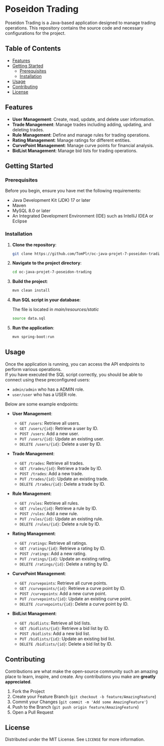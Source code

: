 # Poseidon Trading

Poseidon Trading is a Java-based application designed to manage trading operations. This repository contains the source code and necessary configurations for the project.

## Table of Contents

- [Features](#features)
- [Getting Started](#getting-started)
  - [Prerequisites](#prerequisites)
  - [Installation](#installation)
- [Usage](#usage)
- [Contributing](#contributing)
- [License](#license)

## Features

- **User Management**: Create, read, update, and delete user information.
- **Trade Management**: Manage trades including adding, updating, and deleting trades.
- **Rule Management**: Define and manage rules for trading operations.
- **Rating Management**: Manage ratings for different entities.
- **CurvePoint Management**: Manage curve points for financial analysis.
- **BidList Management**: Manage bid lists for trading operations.

## Getting Started

### Prerequisites

Before you begin, ensure you have met the following requirements:
- Java Development Kit (JDK) 17 or later
- Maven
- MySQL 8.0 or later
- An Integrated Development Environment (IDE) such as IntelliJ IDEA or Eclipse

### Installation

1. **Clone the repository**:
   ```sh
   git clone https://github.com/TomPlr/oc-java-projet-7-poseidon-trading.git
   
2. **Navigate to the project directory**:
   ```sh
   cd oc-java-projet-7-poseidon-trading
   
3. **Build the project**:
   ```sh
   mvn clean install
   
4. **Run SQL script in your database**:<br>

   The file is located in _main/resources/static_
   ```sh
   source data.sql

5. **Run the application**:
   ```sh
   mvn spring-boot:run
   
   
## Usage

Once the application is running, you can access the API endpoints to perform various operations. <br>
If you have executed the SQL script correctly, you should be able to connect using these preconfigured users:
- `admin/admin` who has a ADMIN role.
- `user/user` who has a USER role.

Below are some example endpoints:

- **User Management**:
  - `GET /users`: Retrieve all users.
  - `GET /users/{id}`: Retrieve a user by ID.
  - `POST /users`: Add a new user.
  - `PUT /users/{id}`: Update an existing user.
  - `DELETE /users/{id}`: Delete a user by ID.

- **Trade Management**:
  - `GET /trades`: Retrieve all trades.
  - `GET /trades/{id}`: Retrieve a trade by ID.
  - `POST /trades`: Add a new trade.
  - `PUT /trades/{id}`: Update an existing trade.
  - `DELETE /trades/{id}`: Delete a trade by ID.

- **Rule Management**:
  - `GET /rules`: Retrieve all rules.
  - `GET /rules/{id}`: Retrieve a rule by ID.
  - `POST /rules`: Add a new rule.
  - `PUT /rules/{id}`: Update an existing rule.
  - `DELETE /rules/{id}`: Delete a rule by ID.

- **Rating Management**:
  - `GET /ratings`: Retrieve all ratings.
  - `GET /ratings/{id}`: Retrieve a rating by ID.
  - `POST /ratings`: Add a new rating.
  - `PUT /ratings/{id}`: Update an existing rating.
  - `DELETE /ratings/{id}`: Delete a rating by ID.

- **CurvePoint Management**:
  - `GET /curvepoints`: Retrieve all curve points.
  - `GET /curvepoints/{id}`: Retrieve a curve point by ID.
  - `POST /curvepoints`: Add a new curve point.
  - `PUT /curvepoints/{id}`: Update an existing curve point.
  - `DELETE /curvepoints/{id}`: Delete a curve point by ID.

- **BidList Management**:
  - `GET /bidlists`: Retrieve all bid lists.
  - `GET /bidlists/{id}`: Retrieve a bid list by ID.
  - `POST /bidlists`: Add a new bid list.
  - `PUT /bidlists/{id}`: Update an existing bid list.
  - `DELETE /bidlists/{id}`: Delete a bid list by ID.

## Contributing

Contributions are what make the open-source community such an amazing place to learn, inspire, and create. Any contributions you make are **greatly appreciated**.

1. Fork the Project
2. Create your Feature Branch (`git checkout -b feature/AmazingFeature`)
3. Commit your Changes (`git commit -m 'Add some AmazingFeature'`)
4. Push to the Branch (`git push origin feature/AmazingFeature`)
5. Open a Pull Request

## License

Distributed under the MIT License. See `LICENSE` for more information.

